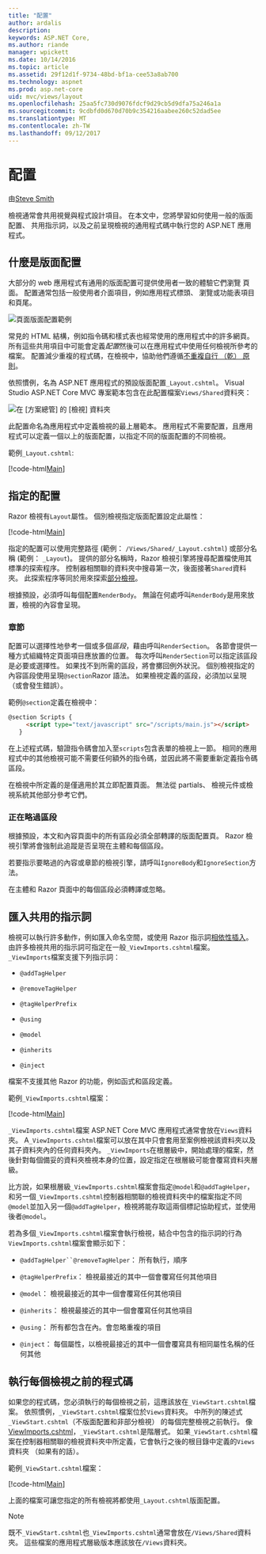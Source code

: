 ```yaml
---
title: "配置"
author: ardalis
description: 
keywords: ASP.NET Core,
ms.author: riande
manager: wpickett
ms.date: 10/14/2016
ms.topic: article
ms.assetid: 29f12d1f-9734-48bd-bf1a-cee53a8ab700
ms.technology: aspnet
ms.prod: asp.net-core
uid: mvc/views/layout
ms.openlocfilehash: 25aa5fc730d9076fdcf9d29cb5d9dfa75a246a1a
ms.sourcegitcommit: 9cdbfd0d670d70b9c354216aabee260c52dad5ee
ms.translationtype: MT
ms.contentlocale: zh-TW
ms.lasthandoff: 09/12/2017
---
```

# <a name="layout"></a>配置

由[Steve Smith](https://ardalis.com/)

檢視通常會共用視覺與程式設計項目。 在本文中，您將學習如何使用一般的版面配置、 共用指示詞，以及之前呈現檢視的通用程式碼中執行您的 ASP.NET 應用程式。

## <a name="what-is-a-layout"></a>什麼是版面配置

大部分的 web 應用程式有通用的版面配置可提供使用者一致的體驗它們瀏覽 頁面。 配置通常包括一般使用者介面項目，例如應用程式標頭、 瀏覽或功能表項目和頁尾。

![頁面版面配置範例](layout/_static/page-layout.png)

常見的 HTML 結構，例如指令碼和樣式表也經常使用的應用程式中的許多網頁。 所有這些共用項目中可能會定義*配置*然後可以在應用程式中使用任何檢視所參考的檔案。 配置減少重複的程式碼，在檢視中，協助他們遵循[不重複自行 （乾） 原則](http://deviq.com/don-t-repeat-yourself/)。

依照慣例，名為 ASP.NET 應用程式的預設版面配置`_Layout.cshtml`。 Visual Studio ASP.NET Core MVC 專案範本包含在此配置檔案`Views/Shared`資料夾：

![在 [方案總管] 的 [檢視] 資料夾](layout/_static/web-project-views.png)

此配置命名為應用程式中定義檢視的最上層範本。 應用程式不需要配置，且應用程式可以定義一個以上的版面配置，以指定不同的版面配置的不同檢視。

範例`_Layout.cshtml`:

[!code-html[Main](../../common/samples/WebApplication1/Views/Shared/_Layout.cshtml?highlight=42,66)]

## <a name="specifying-a-layout"></a>指定的配置

Razor 檢視有`Layout`屬性。 個別檢視指定版面配置設定此屬性：

[!code-html[Main](../../common/samples/WebApplication1/Views/_ViewStart.cshtml?highlight=2)]

指定的配置可以使用完整路徑 (範例： `/Views/Shared/_Layout.cshtml`) 或部分名稱 (範例： `_Layout`)。 提供的部分名稱時，Razor 檢視引擎將搜尋配置檔使用其標準的探索程序。 控制器相關聯的資料夾中搜尋第一次，後面接著`Shared`資料夾。 此探索程序等同於用來探索[部分檢視](partial.md)。

根據預設，必須呼叫每個配置`RenderBody`。 無論在何處呼叫`RenderBody`是用來放置，檢視的內容會呈現。

<a name=layout-sections-label></a>

### <a name="sections"></a>章節

配置可以選擇性地參考一個或多個*區段*，藉由呼叫`RenderSection`。 各節會提供一種方式組織特定頁面項目應放置的位置。 每次呼叫`RenderSection`可以指定該區段是必要或選擇性。 如果找不到所需的區段，將會擲回例外狀況。 個別檢視指定的內容區段使用呈現`@section`Razor 語法。 如果檢視定義的區段，必須加以呈現 （或會發生錯誤）。

範例`@section`定義在檢視中：

```html
@section Scripts {
     <script type="text/javascript" src="/scripts/main.js"></script>
   }
   ```

在上述程式碼，驗證指令碼會加入至`scripts`包含表單的檢視上一節。 相同的應用程式中的其他檢視可能不需要任何額外的指令碼，並因此將不需要重新定義指令碼區段。

在檢視中所定義的是僅適用於其立即配置頁面。 無法從 partials、 檢視元件或檢視系統其他部分參考它們。

### <a name="ignoring-sections"></a>正在略過區段

根據預設，本文和內容頁面中的所有區段必須全部轉譯的版面配置頁。 Razor 檢視引擎將會強制此追蹤是否呈現在主體和每個區段。

若要指示要略過的內容或章節的檢視引擎，請呼叫`IgnoreBody`和`IgnoreSection`方法。

在主體和 Razor 頁面中的每個區段必須轉譯或忽略。

<a name=viewimports></a>

## <a name="importing-shared-directives"></a>匯入共用的指示詞

檢視可以執行許多動作，例如匯入命名空間，或使用 Razor 指示詞[相依性插入](dependency-injection.md)。 由許多檢視共用的指示詞可指定在一般`_ViewImports.cshtml`檔案。 `_ViewImports`檔案支援下列指示詞：

* `@addTagHelper`

* `@removeTagHelper`

* `@tagHelperPrefix`

* `@using`

* `@model`

* `@inherits`

* `@inject`

檔案不支援其他 Razor 的功能，例如函式和區段定義。

範例`_ViewImports.cshtml`檔案：

[!code-html[Main](../../common/samples/WebApplication1/Views/_ViewImports.cshtml)]

`_ViewImports.cshtml`檔案 ASP.NET Core MVC 應用程式通常會放在`Views`資料夾。 A`_ViewImports.cshtml`檔案可以放在其中只會套用至案例檢視該資料夾以及其子資料夾內的任何資料夾內。 `_ViewImports`在根層級中，開始處理的檔案，然後針對每個備妥的資料夾檢視本身的位置，設定指定在根層級可能會覆寫資料夾層級。

比方說，如果根層級`_ViewImports.cshtml`檔案會指定`@model`和`@addTagHelper`，和另一個`_ViewImports.cshtml`控制器相關聯的檢視資料夾中的檔案指定不同`@model`並加入另一個`@addTagHelper`，檢視將能存取這兩個標記協助程式，並使用後者`@model`。

若為多個`_ViewImports.cshtml`檔案會執行檢視，結合中包含的指示詞的行為`ViewImports.cshtml`檔案會顯示如下：

* `@addTagHelper``@removeTagHelper`： 所有執行，順序

* `@tagHelperPrefix`： 檢視最接近的其中一個會覆寫任何其他項目

* `@model`： 檢視最接近的其中一個會覆寫任何其他項目

* `@inherits`： 檢視最接近的其中一個會覆寫任何其他項目

* `@using`： 所有都包含在內。會忽略重複的項目

* `@inject`： 每個屬性，以檢視最接近的其中一個會覆寫具有相同屬性名稱的任何其他

<a name=viewstart></a>

## <a name="running-code-before-each-view"></a>執行每個檢視之前的程式碼

如果您的程式碼，您必須執行的每個檢視之前，這應該放在`_ViewStart.cshtml`檔案。 依照慣例，`_ViewStart.cshtml`檔案位於`Views`資料夾。 中所列的陳述式`_ViewStart.cshtml`（不版面配置和非部分檢視） 的每個完整檢視之前執行。 像[ViewImports.cshtml](xref:mvc/views/layout#viewimports)，`_ViewStart.cshtml`是階層式。 如果`_ViewStart.cshtml`檔案在控制器相關聯的檢視資料夾中所定義，它會執行之後的根目錄中定義的`Views`資料夾 （如果有的話）。

範例`_ViewStart.cshtml`檔案：

[!code-html[Main](../../common/samples/WebApplication1/Views/_ViewStart.cshtml)]

上面的檔案可讓您指定的所有檢視將都使用`_Layout.cshtml`版面配置。

> [!NOTE]
> 既不`_ViewStart.cshtml`也`_ViewImports.cshtml`通常會放在`/Views/Shared`資料夾。 這些檔案的應用程式層級版本應該放在`/Views`資料夾。
